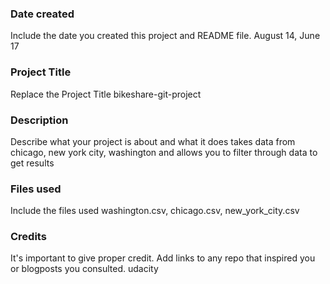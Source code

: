 ### Date created
Include the date you created this project and README file.
August 14, June 17
### Project Title
Replace the Project Title
bikeshare-git-project
### Description
Describe what your project is about and what it does
takes data from chicago, new york city, washington and allows you to filter through data to get results
### Files used
Include the files used
washington.csv, chicago.csv, new_york_city.csv
### Credits
It's important to give proper credit. Add links to any repo that inspired you or blogposts you consulted.
udacity
